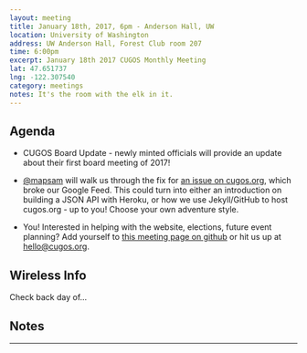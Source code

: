 ```yaml
---
layout: meeting
title: January 18th, 2017, 6pm - Anderson Hall, UW
location: University of Washington
address: UW Anderson Hall, Forest Club room 207
time: 6:00pm
excerpt: January 18th 2017 CUGOS Monthly Meeting
lat: 47.651737
lng: -122.307540
category: meetings
notes: It's the room with the elk in it.
---
```


## Agenda

- CUGOS Board Update - newly minted officials will provide an update about their first board meeting of 2017!

- [@mapsam](https://github.com/mapsam) will walk us through the fix for [an issue on cugos.org](https://github.com/cugos/cugos.github.com/issues/176), which broke our Google Feed. This could turn into either an introduction on building a JSON API with Heroku, or how we use Jekyll/GitHub to host cugos.org - up to you! Choose your own adventure style.

- You! Interested in helping with the website, elections, future event planning? Add yourself to [this meeting page on github](https://github.com/cugos/cugos.github.com/edit/master/meetings/_posts/2017-01-18-cugos_monthly.markdown) or hit us up at <hello@cugos.org>.

## Wireless Info

Check back day of...

## Notes

---
